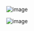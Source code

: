 ![image](https://github.com/user-attachments/assets/c723a17f-a9aa-4fd4-905a-ca469f40d64a)

![image](https://github.com/user-attachments/assets/cc0d804c-bccd-45ea-ae8c-6e33b150c724)
